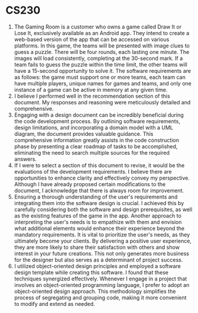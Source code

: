 # CS230
1. The Gaming Room is a customer who owns a game called Draw It or Lose It, exclusively available as an Android app. They intend to create a web-based version of the app that can be accessed on various platforms. In this game, the teams will be presented with image clues to guess a puzzle. There will be four rounds, each lasting one minute. The images will load consistently, completing at the 30-second mark. If a team fails to guess the puzzle within the time limit, the other teams will have a 15-second opportunity to solve it. The software requirements are as follows: the game must support one or more teams, each team can have multiple players, unique names for games and teams, and only one instance of a game can be active in memory at any given time.
2. I believe I performed well in the recommendation section of this document. My responses and reasoning were meticulously detailed and comprehensive.
3. Engaging with a design document can be incredibly beneficial during the code development process. By outlining software requirements, design limitations, and incorporating a domain model with a UML diagram, the document provides valuable guidance. This comprehensive information greatly assists in the code construction phase by presenting a clear roadmap of tasks to be accomplished, eliminating the need to search multiple sources for the required answers.
4. If I were to select a section of this document to revise, it would be the evaluations of the development requirements. I believe there are opportunities to enhance clarity and effectively convey my perspective. Although I have already proposed certain modifications to the document, I acknowledge that there is always room for improvement.
5. Ensuring a thorough understanding of the user's requirements and integrating them into the software design is crucial. I achieved this by carefully considering both the software and design prerequisites, as well as the existing features of the game in the app. Another approach to interpreting the user's needs is to empathize with them and envision what additional elements would enhance their experience beyond the mandatory requirements. It is vital to prioritize the user's needs, as they ultimately become your clients. By delivering a positive user experience, they are more likely to share their satisfaction with others and show interest in your future creations. This not only generates more business for the designer but also serves as a determinant of project success.
6. I utilized object-oriented design principles and employed a software design template while creating this software. I found that these techniques synergized effectively. Whenever I engage in a project that involves an object-oriented programming language, I prefer to adopt an object-oriented design approach. This methodology simplifies the process of segregating and grouping code, making it more convenient to modify and extend as needed.
